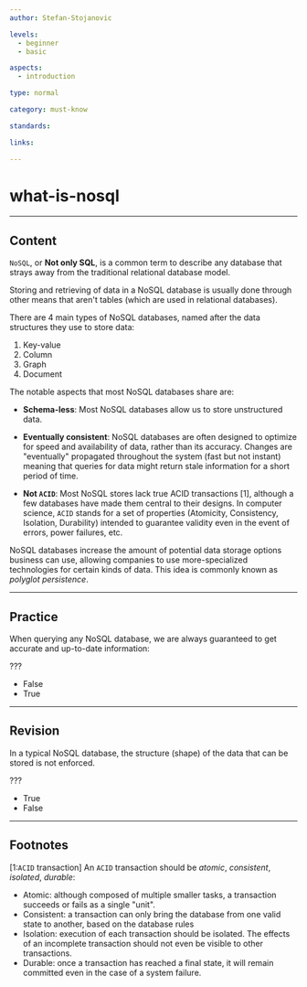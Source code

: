 ```yaml
---
author: Stefan-Stojanovic

levels:
  - beginner
  - basic

aspects:
  - introduction

type: normal

category: must-know

standards:

links:

---
```

# what-is-nosql
---
## Content

`NoSQL`, or **Not only SQL**, is a common term to describe any database that strays away from the traditional relational database model.

Storing and retrieving of data in a NoSQL database is usually done through other means that aren't tables (which are used in relational databases).

There are 4 main types of NoSQL databases, named after the data structures they use to store data:

1. Key-value
2. Column
3. Graph
4. Document

The notable aspects that most NoSQL databases share are:

- **Schema-less**: Most NoSQL databases allow us to store unstructured data.

- **Eventually consistent**: NoSQL databases are often designed to optimize for speed and availability of data, rather than its accuracy. Changes are "eventually" propagated throughout the system (fast but not instant) meaning that queries for data might return stale information for a short period of time.

- **Not `ACID`**: Most NoSQL stores lack true ACID transactions [1], although a few databases have made them central to their designs. In computer science, `ACID` stands for a set of properties (Atomicity, Consistency, Isolation, Durability) intended to guarantee validity even in the event of errors, power failures, etc.

NoSQL databases increase the amount of potential data storage options business can use, allowing companies to use more-specialized technologies for certain kinds of data. This idea is commonly known as *polyglot persistence*.

---
## Practice

When querying any NoSQL database, we are always guaranteed to get accurate and up-to-date information:

???

* False
* True

---
## Revision

In a typical NoSQL database, the structure (shape) of the data that can be stored is not enforced.

???

* True
* False

---
## Footnotes

[1:`ACID` transaction]
An `ACID` transaction should be *atomic*, *consistent*, *isolated*, *durable*:
- Atomic: although composed of multiple smaller tasks, a transaction succeeds or fails as a single "unit".
- Consistent: a transaction can only bring the database from one valid state to another, based on the database rules
- Isolation: execution of each transaction should be isolated. The effects of an incomplete transaction should not even be visible to other transactions.
- Durable: once a transaction has reached a final state, it will remain committed even in the case of a system failure.

